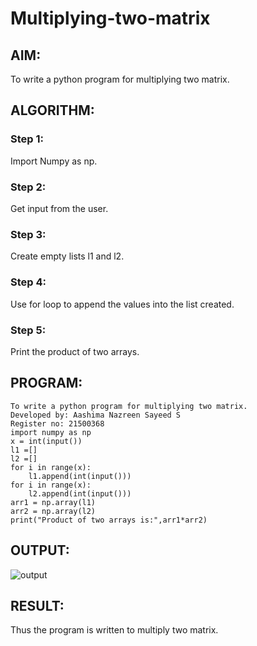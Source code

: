 # Multiplying-two-matrix

## AIM:
To write a python program for multiplying two matrix.

## ALGORITHM:
### Step 1:
Import Numpy as np.
### Step 2:
Get input from the user.
### Step 3:
Create empty lists l1 and l2.
### Step 4:
Use for loop to append the values into the list created.
### Step 5:
Print the product of two arrays.

## PROGRAM: 
```
To write a python program for multiplying two matrix.
Developed by: Aashima Nazreen Sayeed S
Register no: 21500368
import numpy as np
x = int(input())
l1 =[]
l2 =[]
for i in range(x):
    l1.append(int(input()))
for i in range(x):
    l2.append(int(input()))
arr1 = np.array(l1)
arr2 = np.array(l2)
print("Product of two arrays is:",arr1*arr2)
```

## OUTPUT:
![output](./multiply.png)

## RESULT:
Thus the program is written to multiply two matrix.

